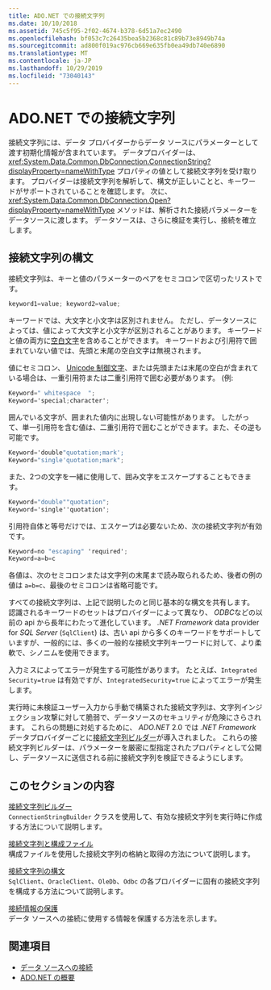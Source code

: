 ```yaml
---
title: ADO.NET での接続文字列
ms.date: 10/10/2018
ms.assetid: 745c5f95-2f02-4674-b378-6d51a7ec2490
ms.openlocfilehash: bf053c7c26435bea5b2368c81c89b73e8949b74a
ms.sourcegitcommit: ad800f019ac976cb669e635fb0ea49db740e6890
ms.translationtype: MT
ms.contentlocale: ja-JP
ms.lasthandoff: 10/29/2019
ms.locfileid: "73040143"
---
```

# <a name="connection-strings-in-adonet"></a>ADO.NET での接続文字列

接続文字列には、データ プロバイダーからデータ ソースにパラメーターとして渡す初期化情報が含まれています。 データプロバイダーは、<xref:System.Data.Common.DbConnection.ConnectionString?displayProperty=nameWithType> プロパティの値として接続文字列を受け取ります。 プロバイダーは接続文字列を解析して、構文が正しいことと、キーワードがサポートされていることを確認します。 次に、<xref:System.Data.Common.DbConnection.Open?displayProperty=nameWithType> メソッドは、解析された接続パラメーターをデータソースに渡します。 データソースは、さらに検証を実行し、接続を確立します。

## <a name="connection-string-syntax"></a>接続文字列の構文

接続文字列は、キーと値のパラメーターのペアをセミコロンで区切ったリストです。

```csharp
keyword1=value; keyword2=value;
```

キーワードでは、大文字と小文字は区別されません。 ただし、データソースによっては、値によって大文字と小文字が区別されることがあります。 キーワードと値の両方に[空白文字](https://en.wikipedia.org/wiki/Whitespace_character#Unicode)を含めることができます。 キーワードおよび引用符で囲まれていない値では、先頭と末尾の空白文字は無視されます。

値にセミコロン、 [Unicode 制御文字](https://en.wikipedia.org/wiki/Unicode_control_characters)、または先頭または末尾の空白が含まれている場合は、一重引用符または二重引用符で囲む必要があります。 (例:

```csharp
Keyword=" whitespace  ";
Keyword='special;character';
```

囲んでいる文字が、囲まれた値内に出現しない可能性があります。 したがって、単一引用符を含む値は、二重引用符で囲むことができます。また、その逆も可能です。

```csharp
Keyword='double"quotation;mark';
Keyword="single'quotation;mark";
```

また、2つの文字を一緒に使用して、囲み文字をエスケープすることもできます。

```csharp
Keyword="double""quotation";
Keyword='single''quotation';
```

引用符自体と等号だけでは、エスケープは必要ないため、次の接続文字列が有効です。

```csharp
Keyword=no "escaping" 'required';
Keyword=a=b=c
```

各値は、次のセミコロンまたは文字列の末尾まで読み取られるため、後者の例の値は `a=b=c`、最後のセミコロンは省略可能です。

すべての接続文字列は、上記で説明したのと同じ基本的な構文を共有します。 認識されるキーワードのセットはプロバイダーによって異なり、 *ODBC*などの以前の api から長年にわたって進化しています。 *.NET Framework* data provider for *SQL Server* (`SqlClient`) は、古い api から多くのキーワードをサポートしていますが、一般的には、多くの一般的な接続文字列キーワードに対して、より柔軟で、シノニムを使用できます。

入力ミスによってエラーが発生する可能性があります。 たとえば、`Integrated Security=true` は有効ですが、`IntegratedSecurity=true` によってエラーが発生します。

実行時に未検証ユーザー入力から手動で構築された接続文字列は、文字列インジェクション攻撃に対して脆弱で、データソースのセキュリティが危険にさらされます。 これらの問題に対処するために、 *ADO.NET* 2.0 では *.NET Framework*データプロバイダーごとに[接続文字列ビルダー](connection-string-builders.md)が導入されました。 これらの接続文字列ビルダーは、パラメーターを厳密に型指定されたプロパティとして公開し、データソースに送信される前に接続文字列を検証できるようにします。

## <a name="in-this-section"></a>このセクションの内容

[接続文字列ビルダー](connection-string-builders.md)\
`ConnectionStringBuilder` クラスを使用して、有効な接続文字列を実行時に作成する方法について説明します。

[接続文字列と構成ファイル](connection-strings-and-configuration-files.md)\
構成ファイルを使用した接続文字列の格納と取得の方法について説明します。

[接続文字列の構文](connection-string-syntax.md)\
`SqlClient`、`OracleClient`、`OleDb`、`Odbc` の各プロバイダーに固有の接続文字列を構成する方法について説明します。

[接続情報の保護](protecting-connection-information.md)\
データ ソースへの接続に使用する情報を保護する方法を示します。

## <a name="see-also"></a>関連項目

- [データ ソースへの接続](/cpp/data/odbc/connecting-to-a-data-source)
- [ADO.NET の概要](ado-net-overview.md)
